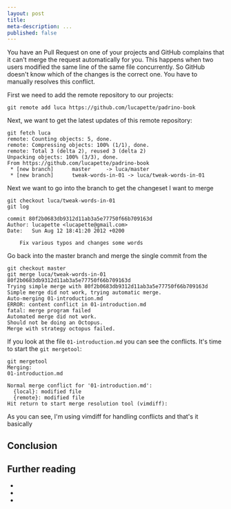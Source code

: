 ```yaml
---
layout: post
title:
meta-description: ...
published: false
---
```


You have an Pull Request on one of your projects and GitHub complains that it can't merge the request automatically for you. This happens when two users modified the same line of the same file concurrently. So GitHub doesn't know which of the changes is the correct one. You have to manually resolves this conflict.

First we need to add the remote repository to our projects:

    git remote add luca https://github.com/lucapette/padrino-book

Next, we want to get the latest updates of this remote repository:

    git fetch luca
    remote: Counting objects: 5, done.
    remote: Compressing objects: 100% (1/1), done.
    remote: Total 3 (delta 2), reused 3 (delta 2)
    Unpacking objects: 100% (3/3), done.
    From https://github.com/lucapette/padrino-book
     * [new branch]      master     -> luca/master
     * [new branch]      tweak-words-in-01 -> luca/tweak-words-in-01

Next we want to go into the branch to get the changeset I want to merge

    git checkout luca/tweak-words-in-01
    git log

    commit 80f2b0683db9312d11ab3a5e77750f66b709163d
    Author: lucapette <lucapette@gmail.com>
    Date:   Sun Aug 12 18:41:20 2012 +0200

        Fix various typos and changes some words

Go back into the master branch and merge the single commit from the

    git checkout master
    git merge luca/tweak-words-in-01 80f2b0683db9312d11ab3a5e77750f66b709163d
    Trying simple merge with 80f2b0683db9312d11ab3a5e77750f66b709163d
    Simple merge did not work, trying automatic merge.
    Auto-merging 01-introduction.md
    ERROR: content conflict in 01-introduction.md
    fatal: merge program failed
    Automated merge did not work.
    Should not be doing an Octopus.
    Merge with strategy octopus failed.

If you look at the file `01-introduction.md` you can see the conflicts. It's time to start the `git mergetool`:

    git mergetool
    Merging:
    01-introduction.md

    Normal merge conflict for '01-introduction.md':
      {local}: modified file
      {remote}: modified file
    Hit return to start merge resolution tool (vimdiff):

As you can see, I'm using vimdiff for handling conflicts and that's it basically


## Conclusion

## Further reading

-
-
-

